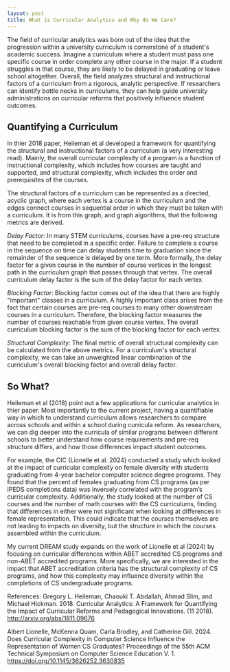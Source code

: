 ```yaml
---
layout: post
title: What is Curricular Analytics and Why do We Care?
---
```


The field of curricular analytics was born out of the idea that the progression within a university curriculum is cornerstone of a student's academic success. Imagine a curriculum where a student must pass one specific course in order complete any other course in the major. If a student struggles in that course, they are likely to be delayed in graduating or leave school altogether.  Overall, the field analyzes structural and instructional factors of a curriculum from a rigorous, analytic perspective. If researchers can identify bottle necks in curriculums, they can help guide university administrations on curricular reforms that positively influence student outcomes.

## Quantifying a Curriculum
In thier 2018 paper, Heileman et al developed a framework for quantifying the structural and instructional factors of a curriculum (a very interesting read).  Mainly, the overall curricular complexity of a program is a function of instructional complexity, which includes how courses are taught and supported, and structural complexity, which includes the order and prerequisites of the courses.  

The structural factors of a curriculum can be represented as a directed, acyclic graph, where each vertex is a course in the curriculum and the edges connect courses in sequential order in which they must be taken with a curriculum. It is from this graph, and graph algorithms, that the following metrics are derived. 

*Delay Factor*: 
In many STEM curriculums, courses have a pre-req structure that need to be completed in a specific order. Failure to complete a course in the sequence on time can delay students time to graduation since the remainder of the sequence is delayed by one term.  More formally, the delay factor for a given course in the number of course vertices in the longest path in the curriculum graph that passes through that vertex. The overall curriculum delay factor is the sum of the delay factor for each vertex.

*Blocking Factor*:
Blocking factor comes out of the idea that there are highly "important" classes in a curriculum. A highly important class arises from the fact that certain courses are pre-req courses to many other downstream courses in a curriculum. Therefore, the blocking factor measures the number of courses reachable from given course vertex. The overall curriculum blocking factor is the sum of the blocking factor for each vertex.

*Structural Complexity*:
The final metric of overall structural complexity can be calculated from the above metrics.  For a curriculum's structural complexity, we can take an unweighted linear combination of the curriculum's overall blocking factor and overall delay factor. 

## So What?
Heileman et al (2018) point out a few applications for curricular analytics in thier paper. Most importantly to the current project, having a quantifiable way in which to understand curriculum allows researchers to compare across schools and within a school during curricula reform.  As researchers, we can dig deeper into the curricula of similar programs between different schools to better understand how course requirements and pre-req structure differs, and how those differences impact student outcomes.  

For example, the CIC (Lionelle et al. 2024) conducted a study which looked at the impact of curricular complexity on female diversity with students graduating from 4-year bachelor computer science degree programs. They found that the percent of females graduating from CS programs (as per IPEDS completions data) was inversely correlated with the program’s curricular complexity.  Additionally, the study looked at the number of CS courses and the number of math courses with the CS curriculums, finding that differences in either were not significant when looking at differences in female representation.  This could indicate that the courses themselves are not leading to impacts on diversity, but the structure in which the courses assembled within the curriculum.

My current DREAM study expands on the work of Lionelle et al (2024) by focusing on curricular differences within ABET accredited CS programs and non-ABET accredited programs. More specifically, we are interested in the impact that ABET accreditation criteria has the structural complexity of CS programs, and how this complexity may influence diversity within the completions of CS undergraduate programs.


References:
Gregory L. Heileman, Chaouki T. Abdallah, Ahmad Slim, and Michael Hickman. 2018.
Curricular Analytics: A Framework for Quantifying the Impact of Curricular Reforms
and Pedagogical Innovations. (11 2018). http://arxiv.org/abs/1811.09676

Albert Lionelle, McKenna Quam, Carla Brodley, and Catherine Gill. 2024. Does Curricular Complexity in Computer Science Influence the Representation of Women CS
Graduates? Proceedings of the 55th ACM Technical Symposium on Computer Science
Education V. 1. https://doi.org/10.1145/3626252.3630835




